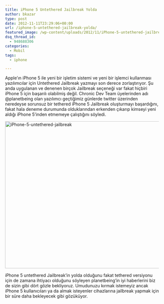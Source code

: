 ```yaml
---
title: iPhone 5 Untethered Jailbreak Yolda
author: bkazar
type: post
date: 2012-11-11T23:29:06+00:00
url: /iphone-5-untethered-jailbreak-yolda/
featured_image: /wp-content/uploads/2012/11/iPhone-5-untethered-jailbreak-100x100.jpeg
dsq_thread_id:
  - 948688306
categories:
  - Mobil
tags:
  - iphone

---
```

Apple’ın iPhone 5 ile yeni bir işletim sistemi ve yeni bir işlemci kullanması yazılımcılar için Untethered Jailbreak yazmayı son derece zorlaştırıyor. Şu anda uygulanan ve denenen birçok Jailbreak seçeneği var fakat hiçbiri iPhone 5 için başarılı olabilmiş değil. Chronic Dev Team üyelerinden adı @planetbeing olan yazılımcı geçtiğimiz günlerde twitter üzerinden neredeyse sorunsuz bir tethered iPhone 5 Jailbreak oluşturmayı başardığını, fakat hala deneme durumunda olduklarından erkenden çıkarıp kimseyi yeni aldığı iPhone 5’inden etmemeye çalıştığını söyledi.

<img class="aligncenter size-full wp-image-9103" title="iPhone-5-untethered-jailbreak" src="https://www.murekkep.org/wp-content/uploads/2012/11/iPhone-5-untethered-jailbreak.jpeg" alt="iPhone-5-untethered-jailbreak" width="640" height="480" srcset="https://www.murekkep.org/wp-content/uploads/2012/11/iPhone-5-untethered-jailbreak.jpeg 640w, https://www.murekkep.org/wp-content/uploads/2012/11/iPhone-5-untethered-jailbreak-400x300.jpeg 400w, https://www.murekkep.org/wp-content/uploads/2012/11/iPhone-5-untethered-jailbreak-50x37.jpeg 50w, https://www.murekkep.org/wp-content/uploads/2012/11/iPhone-5-untethered-jailbreak-166x125.jpeg 166w" sizes="(max-width: 640px) 100vw, 640px" /> 

iPhone 5 untethered Jailbreak’in yolda olduğunu fakat tethered versiyonu için de zamana ihtiyacı olduğunu söyleyen planetbeing’in iyi haberlerini biz de sizin gibi dört gözle bekliyoruz. Umudunuzu kırmak istemeyiz ancak iPhone 5 kullanıcıları ya da almak isteyenler cihazlarına jailbreak yapmak için bir süre daha bekleyecek gibi gözüküyor.